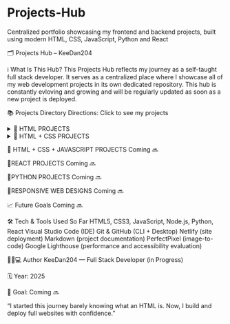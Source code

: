 # Projects-Hub
Centralized portfolio showcasing my frontend and backend projects, built using modern HTML, CSS, JavaScript, Python and React

🗂️ Projects Hub – KeeDan204

ℹ️ What Is This Hub?
This Projects Hub reflects my journey as a self-taught full stack developer. It serves as a centralized place where I showcase all of my web development projects in its own dedicated repository. This hub is constantly evloving and growing and will be regularly updated as soon as a new project is deployed.

📚 Projects Directory
Directions: Click to see my projects

<details>
  <summary>📄 HTML PROJECTS</summary>
  <br>
  <table>
    <thead>
      <tr>
        <th>Project</th>
        <th>Preview</th>
        <th>Links</th>
      </tr>
    </thead>
    <tbody>
      <tr>
        <td><bold>1. FreeCodeCamp Challenges</bold></td>
        <td><img src="https://github.com/keedan204/keedan204/blob/main/Screenshot%202025-08-20%20215730.jpg" width="180" height="120" /></td>
        <td><a href="">🌐</a> | <a href="https://www.freecodecamp.org/learn/full-stack-developer/">💻</a></td>
      </tr>
      <tr>
        <td>» Build A Cat Photo App</td>
        <td><img src="https://github.com/keedan204/Build-A-Cat-Photo-App/blob/main/Screenshot%202025-08-20%20210334.jpg?raw=true" width="180" height="120" /></td>
        <td><a href="https://build-a-cat-photo-app.netlify.app/">🌐</a> | <a href="https://github.com/keedan204/Build-A-Cat-Photo-App/blob/main/index.html">💻</a></td>
      </tr>
      <tr>
        <td>» Build A Cat Blog Page</td>
        <td><img src="https://github.com/keedan204/Build-A-Cat-Blog-Page/blob/main/Screenshot%202025-08-20%20215047.jpg" width="180" height="120" /></td>
        <td><a href="https://build-a-cat-blog-page.netlify.app/">🌐</a> | <a href="https://github.com/keedan204/Build-A-Cat-Blog-Page/blob/main/index.html">💻</a></td>
      </tr>
      <tr>
        <td>» Build A Hotel Feedback Form</td>
       <td><img src="https://github.com/keedan204/Build-A-Hotel-Feeback-Form/blob/main/Screenshot%202025-08-20%20215410.jpg" width="180" height="120" /></td>
        <td><a href="https://build-a-hotel-feedback-form.netlify.app/">🌐</a> | <a href="https://github.com/keedan204/Build-A-Hotel-Feeback-Form/blob/main/index.html">💻</a></td>
      </tr>
      <tr>
        <td>» Design A Cafe Menu</td>
        <td>Site preview image.</td>
        <td><a href="https://design-a-cafe-menu.netlify.app/">🌐</a> | <a href="">💻</a></td>
      </tr>
        <tr>
        <td>» Design a Greeting Card</td>
        <td>Site preview image.</td>
        <td><a href="https://design-a-greeting-card.netlify.app/">🌐</a> | <a href="">💻</a></td>
      </tr>
       <tr>
        <td>» Build a Set of Colored Markers</td>
        <td>Site preview image.</td>
        <td><a href="https://build-a-set-of-colored-markers.netlify.app/">🌐</a> | <a href="">💻</a></td>
      </tr>
           <tr>
        <td>2. SheCodes HTML Projects</td>
        <td>Site preview image.</td>
        <td><a href="">🌐</a> | <a href="">💻</a></td>
      </tr>
      <tr>
        <td>» Book Catalog Table</td>
        <td>Site preview image.</td>
        <td><a href="">🌐</a> | <a href="">💻</a></td>
      </tr>
      <tr>
        <td>» Checkout Page</td>
        <td>Site preview image.</td>
        <td><a href="">🌐</a> | <a href="">💻</a></td>
      </tr>
      <tr>
        <td>» Event Hub Page</td>
        <td>Site preview image.</td>
        <td><a href="">🌐</a> | <a href="">💻</a></td>
      </tr>
      <tr>
        <td>» Movie Review Page</td>
        <td>Site preview image.</td>
        <td><a href="">🌐</a> | <a href="">💻</a></td>
      </tr>
      <tr>
        <td>» Recipe Page</td>
        <td>Site preview image.</td>
        <td><a href="">🌐</a> | <a href="">💻</a></td>
      </tr>
      <tr>
        <td>» Survey Form</td>
        <td>Site preview image.</td>
        <td><a href="">🌐</a> | <a href="">💻</a></td>
      </tr>
      <tr>
        <td>» Travel Agency Page</td>
        <td>Site preview image.</td>
        <td><a href="">🌐</a> | <a href="">💻</a></td>
      </tr>
      <tr>
        <td>» Video Compilation Page</td>
        <td>Site preview image.</td>
        <td><a href="">🌐</a> | <a href="">💻</a></td>
      </tr>
      <tr>
        <td>3. Freelance Gigs</td>
        <td>Site preview image.</td>
        <td><a href="">🌐</a> | <a href="">💻</a></td>
      </tr>
    </tbody>
  </table>
</details>


 

 

<details>
  <summary>🎨 HTML + CSS PROJECTS</summary>

  <br>

  <table>
    <thead>
      <tr>
        <th>Project</th>
        <th>Preview</th>
        <th>Links</th>
      </tr>
    </thead>
    <tbody>
      <tr>
        <td>1. FreeCodeCamp Projects</td>
        <td>Site preview image.</td>
        <td><a href="">🌐</a> | <a href="">💻</a></td>
      </tr>
      <tr>
        <td>» Availability Table</td>
        <td>Site preview image.</td>
        <td><a href="">🌐</a> | <a href="">💻</a></td>
      </tr>
      <tr>
        <td>» Blog Post Card</td>
        <td>Site preview image.</td>
        <td><a href="">🌐</a> | <a href="">💻</a></td>
      </tr>
      <tr>
        <td>» Book Inventory App</td>
        <td>Site preview image.</td>
        <td><a href="">🌐</a> | <a href="">💻</a></td>
      </tr>
      <tr>
        <td>» Business Card</td>
        <td>Site preview image.</td>
        <td><a href="">🌐</a> | <a href="">💻</a></td>
      </tr>
      <tr>
        <td>» Confidential Email Page</td>
        <td>Site preview image.</td>
        <td><a href="">🌐</a> | <a href="">💻</a></td>
      </tr>
      <tr>
        <td>» Contact Form</td>
        <td>Site preview image.</td>
        <td><a href="">🌐</a> | <a href="">💻</a></td>
      </tr>
      <tr>
        <td>» Event Flyer Page</td>
        <td>Site preview image.</td>
        <td><a href="">🌐</a> | <a href="">💻</a></td>
      </tr>
      <tr>
        <td>» House Painting</td>
        <td>Site preview image.</td>
        <td><a href="">🌐</a> | <a href="">💻</a></td>
      </tr>
      <tr>
        <td>» Job Application Form</td>
        <td>Site preview image.</td>
        <td><a href="">🌐</a> | <a href="">💻</a></td>
      </tr>
      <tr>
        <td>» Magazine Layout</td>
        <td>Site preview image.</td>
        <td><a href="">🌐</a> | <a href="">💻</a></td>
      </tr>
      <tr>
        <td>» Moon Orbit</td>
        <td>Site preview image.</td>
        <td><a href="">🌐</a> | <a href="">💻</a></td>
      </tr>
      <tr>
        <td>» Newspaper Article</td>
        <td>Site preview image.</td>
        <td><a href="">🌐</a> | <a href="">💻</a></td>
      </tr>
      <tr>
        <td>» Page of Playing Cards</td>
        <td>Site preview image.</td>
        <td><a href="">🌐</a> | <a href="">💻</a></td>
      </tr>
      <tr>
        <td>» Personal Portfolio</td>
        <td>Site preview image.</td>
        <td><a href="">🌐</a> | <a href="">💻</a></td>
      </tr>
      <tr>
        <td>» Product Landing Page</td>
        <td>Site preview image.</td>
        <td><a href="">🌐</a> | <a href="">💻</a></td>
      </tr>
      <tr>
        <td>» Set of Colored Boxes</td>
        <td>Site preview image.</td>
        <td><a href="">🌐</a> | <a href="">💻</a></td>
      </tr>
      <tr>
        <td>» Stylized To-Do List</td>
        <td>Site preview image.</td>
        <td><a href="">🌐</a> | <a href="">💻</a></td>
      </tr>
      <tr>
        <td>» Technical Documentation Page</td>
        <td>Site preview image.</td>
        <td><a href="">🌐</a> | <a href="">💻</a></td>
      </tr>
      <tr>
        <td>» Tribute Page</td>
        <td>Site preview image.</td>
        <td><a href="">🌐</a> | <a href="">💻</a></td>
      </tr>
    </tbody>
  </table>

</details>

 

🚀 HTML + CSS + JAVASCRIPT PROJECTS
Coming 🔜


🧬REACT PROJECTS
Coming 🔜


🐍PYTHON PROJECTS
Coming 🔜


🦘RESPONSIVE WEB DESIGNS
Coming 🔜



📈 Future Goals
Coming 🔜

🛠️ Tech & Tools Used So Far
HTML5, CSS3, JavaScript, Node.js, Python, React
Visual Studio Code (IDE)
Git & GitHub (CLI + Desktop)
Netlify (site deployment)
Markdown (project documentation)
PerfectPixel (image-to-code)
Google Lighthouse (performance and accessibility evaluation)


👩🏾💻 Author
KeeDan204 — Full Stack Developer (in Progress)

🗓️ Year: 2025

🎯 Goal: Coming 🔜

“I started this journey barely knowing what an HTML is. Now, I build and deploy full websites with confidence.”
